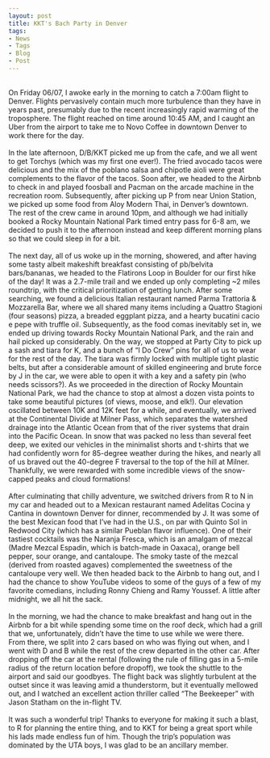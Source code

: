 ```yaml
---
layout: post
title: KKT's Bach Party in Denver
tags:
- News
- Tags
- Blog
- Post
---
```


<br/>
On Friday 06/07, I awoke early in the morning to catch a 7:00am flight to Denver. Flights pervasively contain much more turbulence than they have in years past, presumably due to the recent increasingly rapid warming of the troposphere. The flight reached on time around 10:45 AM, and I caught an Uber from the airport to take me to Novo Coffee in downtown Denver to work there for the day.
<br/>
<br/>
In the late afternoon, D/B/KKT picked me up from the cafe, and we all went to get Torchys (which was my first one ever!). The fried avocado tacos were delicious and the mix of the poblano salsa and chipotle aioli were great complements to the flavor of the tacos. Soon after, we headed to the Airbnb to check in and played foosball and Pacman on the arcade machine in the recreation room. Subsequently, after picking up P from near Union Station, we picked up some food from Aloy Modern Thai, in Denver’s downtown. The rest of the crew came in around 10pm, and although we had initially booked a Rocky Mountain National Park timed entry pass for 6-8 am, we decided to push it to the afternoon instead and keep different morning plans so that we could sleep in for a bit.
<br/>
<br/>
The next day, all of us woke up in the morning, showered, and after having some tasty albeit makeshift breakfast consisting of pb/belvita bars/bananas, we headed to the Flatirons Loop in Boulder for our first hike of the day! It was a 2.7-mile trail and we ended up only completing ~2 miles roundtrip, with the critical prioritization of getting lunch. After some searching, we found a delicious Italian restaurant named Parma Trattoria & Mozzarella Bar, where we all shared many items including a Quattro Stagioni (four seasons) pizza, a breaded eggplant pizza, and a hearty bucatini cacio e pepe with truffle oil. Subsequently, as the food comas inevitably set in, we ended up driving towards Rocky Mountain National Park, and the rain and hail picked up considerably. On the way, we stopped at Party City to pick up a sash and tiara for K, and a bunch of “I Do Crew” pins for all of us to wear for the rest of the day. The tiara was firmly locked with multiple tight plastic belts, but after a considerable amount of skilled engineering and brute force by J in the car, we were able to open it with a key and a safety pin (who needs scissors?). As we proceeded in the direction of Rocky Mountain National Park, we had the chance to stop at almost a dozen vista points to take some beautiful pictures (of views, moose, and elk!). Our elevation oscillated between 10K and 12K feet for a while, and eventually, we arrived at the Continental Divide at Milner Pass, which separates the watershed drainage into the Atlantic Ocean from that of the river systems that drain into the Pacific Ocean. In snow that was packed no less than several feet deep, we exited our vehicles in the minimalist shorts and t-shirts that we had confidently worn for 85-degree weather during the hikes, and nearly all of us braved out the 40-degree F traversal to the top of the hill at Milner. Thankfully, we were rewarded with some incredible views of the snow-capped peaks and cloud formations!
<br/>
<br/>
After culminating that chilly adventure, we switched drivers from R to N in my car and headed out to a Mexican restaurant named Adelitas Cocina y Cantina in downtown Denver for dinner, recommended by J. It was some of the best Mexican food that I’ve had in the U.S., on par with Quinto Sol in Redwood City (which has a similar Pueblan flavor influence). One of their tastiest cocktails was the Naranja Fresca, which is an amalgam of mezcal (Madre Mezcal Espadin, which is batch-made in Oaxaca), orange bell pepper, sour orange, and cantaloupe. The smoky taste of the mezcal (derived from roasted agaves) complemented the sweetness of the cantaloupe very well. We then headed back to the Airbnb to hang out, and I had the chance to show YouTube videos to some of the guys of a few of my favorite comedians, including Ronny Chieng and Ramy Youssef. A little after midnight, we all hit the sack.
<br/>
<br/>
In the morning, we had the chance to make breakfast and hang out in the Airbnb for a bit while spending some time on the roof deck, which had a grill that we, unfortunately, didn’t have the time to use while we were there. From there, we split into 2 cars based on who was flying out when, and I went with D and B while the rest of the crew departed in the other car. After dropping off the car at the rental (following the rule of filling gas in a 5-mile radius of the return location before dropoff), we took the shuttle to the airport and said our goodbyes. The flight back was slightly turbulent at the outset since it was leaving amid a thunderstorm, but it eventually mellowed out, and I watched an excellent action thriller called “The Beekeeper” with Jason Statham on the in-flight TV.
<br/>
<br/>
It was such a wonderful trip! Thanks to everyone for making it such a blast, to R for planning the entire thing, and to KKT for being a great sport while his lads made endless fun of him. Though the trip’s population was dominated by the UTA boys, I was glad to be an ancillary member.
